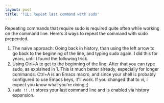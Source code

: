 ```yaml
---
layout: post
title: 'TIL: Repeat last command with sudo'
---
```

Repeating commands that require sudo is required quite often while working on the command line. Here's 3 ways to repeat the command with sudo prepended.

1. The naive approach: Going back in history, than using the left arrow to go back to the beginning of the line, and typing sudo again. I did this for years, until I found the following trick.
2. Using Ctrl+A to get to the beginning of the line. After that you can type sudo, as explained in 1. This is much better already, especially for longer commands. Ctrl+A is an Emacs macro, and since your shell is probably configured to use Emacs keys, it'll work. If you changed that to vi, I expect you know what you're doing ;)
3. `sudo !!` .`!!` stores your last command line and is enabled via history expansion. 
